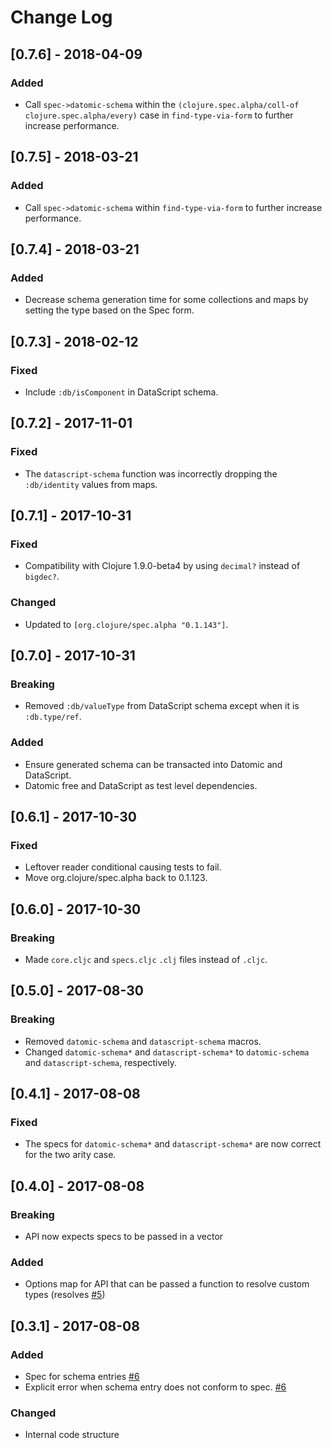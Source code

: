 # Change Log

## [0.7.6] - 2018-04-09
### Added
- Call `spec->datomic-schema` within the `(clojure.spec.alpha/coll-of 
  clojure.spec.alpha/every)` case in `find-type-via-form` to further increase
  performance.

## [0.7.5] - 2018-03-21
### Added
- Call `spec->datomic-schema` within `find-type-via-form` to further increase
  performance.

## [0.7.4] - 2018-03-21
### Added
- Decrease schema generation time for some collections and maps by setting the 
  type based on the Spec form.

## [0.7.3] - 2018-02-12
### Fixed
- Include `:db/isComponent` in DataScript schema.

## [0.7.2] - 2017-11-01
### Fixed
- The `datascript-schema` function was incorrectly dropping the `:db/identity` values from maps.

## [0.7.1] - 2017-10-31
### Fixed
- Compatibility with Clojure 1.9.0-beta4 by using `decimal?` instead of `bigdec?`.
### Changed
- Updated to `[org.clojure/spec.alpha "0.1.143"]`.

## [0.7.0] - 2017-10-31
### Breaking
- Removed `:db/valueType` from DataScript schema except when it is `:db.type/ref`.
### Added
- Ensure generated schema can be transacted into Datomic and DataScript.
- Datomic free and DataScript as test level dependencies.

## [0.6.1] - 2017-10-30
### Fixed
- Leftover reader conditional causing tests to fail.
- Move org.clojure/spec.alpha back to 0.1.123.

## [0.6.0] - 2017-10-30
### Breaking
- Made `core.cljc` and `specs.cljc` `.clj` files instead of `.cljc`. 

## [0.5.0] - 2017-08-30
### Breaking
- Removed `datomic-schema` and `datascript-schema` macros.
- Changed `datomic-schema*` and `datascript-schema*` to `datomic-schema` and `datascript-schema`,
respectively.

## [0.4.1] - 2017-08-08
### Fixed
- The specs for `datomic-schema*` and `datascript-schema*` are now correct for the two arity case.

## [0.4.0] - 2017-08-08
### Breaking
- API now expects specs to be passed in a vector
### Added
- Options map for API that can be passed a function to resolve custom types (resolves [#5](https://github.com/Provisdom/spectomic/issues/5))

## [0.3.1] - 2017-08-08
### Added
- Spec for schema entries [#6](https://github.com/Provisdom/spectomic/pull/6)
- Explicit error when schema entry does not conform to spec. [#6](https://github.com/Provisdom/spectomic/pull/6)
### Changed
- Internal code structure
